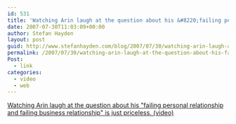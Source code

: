 ```yaml
---
id: 531
title: 'Watching Arin laugh at the question about his &#8220;failing personal relationship and failing business relationship&#8221; is just priceless.'
date: 2007-07-30T11:03:09+00:00
author: Stefan Hayden
layout: post
guid: http://www.stefanhayden.com/blog/2007/07/30/watching-arin-laugh-at-the-question-about-his-failing-personal-relationship-and-failing-business-relationship-is-just-priceless/
permalink: /2007/07/30/watching-arin-laugh-at-the-question-about-his-failing-personal-relationship-and-failing-business-relationship-is-just-priceless/
Post:
  - link
categories:
  - video
  - web
---
```

<a href="http://www.youtube.com/watch?v=OR1WxBp3LZo">Watching Arin laugh at the question about his "failing personal relationship and failing business relationship" is just priceless. (video)</a>